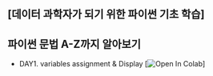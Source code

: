 ## [데이터 과학자가 되기 위한 파이썬 기초 학습]

## 파이썬 문법 A-Z까지 알아보기

* DAY1. variables assignment & Display [![Open In Colab](https://colab.research.google.com/assets/colab-badge.svg)]
